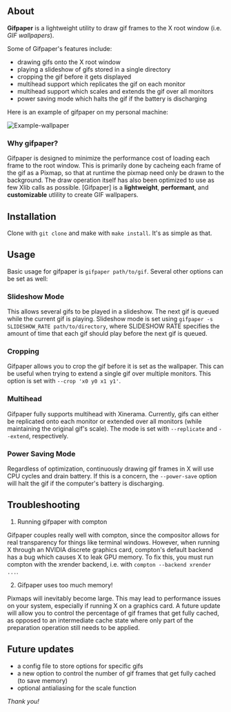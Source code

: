## About

**Gifpaper** is a lightweight utility to draw gif frames to the X root window (i.e. *GIF wallpapers*).

Some of Gifpaper's features include:

* drawing gifs onto the X root window
* playing a slideshow of gifs stored in a single directory
* cropping the gif before it gets displayed
* multihead support which replicates the gif on each monitor
* multihead support which scales and extends the gif over all monitors
* power saving mode which halts the gif if the battery is discharging

Here is an example of gifpaper on my personal machine:

![Example-wallpaper](https://i.imgur.com/DDPtlci.gif)

### Why gifpaper?

Gifpaper is designed to minimize the performance cost of loading each frame to the root window. This
is primarily done by cacheing each frame of the gif as a Pixmap, so that at runtime the pixmap need only
be drawn to the background. The draw operation itself has also been optimized to use as few Xlib calls
as possible. [Gifpaper] is a **lightweight**, **performant**, and **customizable** utlility to create
GIF wallpapers. 

## Installation

Clone with `git clone` and make with `make install`. It's as simple as that.

## Usage

Basic usage for gifpaper is `gifpaper path/to/gif`. Several other options can be set as well:

### Slideshow Mode

This allows several gifs to be played in a slideshow. The next gif is queued while the current gif is playing. 
Slideshow mode is set using `gifpaper -s SLIDESHOW_RATE path/to/directory`, where SLIDESHOW RATE specifies the
amount of time that each gif should play before the next gif is queued.

### Cropping

Gifpaper allows you to crop the gif before it is set as the wallpaper. This can be useful when trying to extend a
single gif over multiple monitors. This option is set with `--crop 'x0 y0 x1 y1'`.

### Multihead

Gifpaper fully supports multihead with Xinerama. Currently, gifs can either be replicated onto each monitor or
extended over all monitors (while maintaining the original gif's scale). The mode is set with `--replicate` and 
`--extend`, respectively.

### Power Saving Mode

Regardless of optimization, continuously drawing gif frames in X will use CPU cycles and drain battery. If this
is a concern, the `--power-save` option will halt the gif if the computer's battery is discharging.

## Troubleshooting

1. Running gifpaper with compton

Gifpaper couples really well with compton, since the compositor allows for real transparency for things like
terminal windows. However, when running X through an NVIDIA discrete graphics card, compton's default backend 
has a bug which causes X to leak GPU memory. To fix this, you must run compton with the xrender backend, i.e. 
with `compton --backend xrender ...`.

2. Gifpaper uses too much memory!

Pixmaps will inevitably become large. This may lead to performance issues on your system, especially if running X
on a graphics card. A future update will allow you to control the percentage of gif frames that get fully cached, as
opposed to an intermediate cache state where only part of the preparation operation still needs to be applied.

## Future updates

* a config file to store options for specific gifs
* a new option to control the number of gif frames that get fully cached (to save memory)
* optional antialiasing for the scale function

*Thank you!*